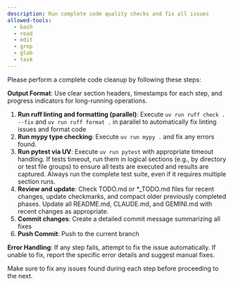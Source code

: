 ```yaml
---
description: Run complete code quality checks and fix all issues
allowed-tools:
  - bash
  - read
  - edit
  - grep
  - glob
  - task
---
```


Please perform a complete code cleanup by following these steps:

**Output Format**: Use clear section headers, timestamps for each step, and progress indicators for long-running operations.

1. **Run ruff linting and formatting (parallel)**: Execute `uv run ruff check . --fix` and `uv run ruff format .` in parallel to automatically fix linting issues and format code
2. **Run mypy type checking**: Execute `uv run mypy .` and fix any errors found.
3. **Run pytest via UV**: Execute `uv run pytest` with appropriate timeout handling. If tests timeout, run them in logical sections (e.g., by directory or test file groups) to ensure all tests are executed and results are captured. Always run the complete test suite, even if it requires multiple section runs.
4. **Review and update**: Check TODO.md or *_TODO.md files for recent changes, update checkmarks, and compact older previously completed phases. Update all README.md, CLAUDE.md, and GEMINI.md with recent changes as appropriate.
5. **Commit changes**: Create a detailed commit message summarizing all fixes
6. **Push Commit**: Push to the current branch

**Error Handling**: If any step fails, attempt to fix the issue automatically. If unable to fix, report the specific error details and suggest manual fixes.

Make sure to fix any issues found during each step before proceeding to the next.
